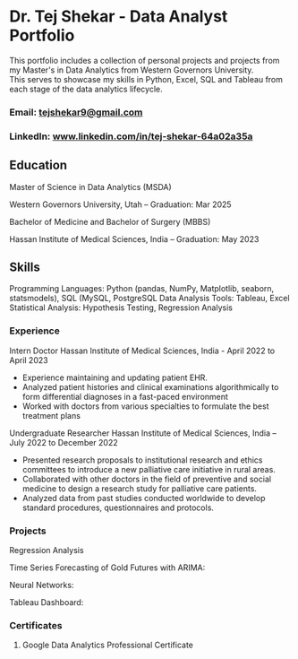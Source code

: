 # Dr. Tej Shekar - Data Analyst Portfolio
This portfolio includes a collection of personal projects and projects from my Master's in Data Analytics from Western Governors University.  
This serves to showcase my skills in Python, Excel, SQL and Tableau from each stage of the data analytics lifecycle. 

### Email: tejshekar9@gmail.com

### LinkedIn: www.linkedin.com/in/tej-shekar-64a02a35a 

## Education

Master of Science in Data Analytics (MSDA)

Western Governors University, Utah – Graduation: Mar 2025

Bachelor of Medicine and Bachelor of Surgery (MBBS) 	

Hassan Institute of Medical Sciences, India – Graduation: May 2023

## Skills

Programming Languages: Python (pandas, NumPy, Matplotlib, seaborn, statsmodels), SQL (MySQL, PostgreSQL
Data Analysis Tools: Tableau, Excel
Statistical Analysis: Hypothesis Testing, Regression Analysis


### Experience

Intern Doctor 
Hassan Institute of Medical Sciences, India - April 2022 to April 2023
-	Experience maintaining and updating patient EHR. 
-	Analyzed patient histories and clinical examinations algorithmically to form differential diagnoses in a fast-paced environment 
-	Worked with doctors from various specialties to formulate the best treatment plans 

Undergraduate Researcher 
Hassan Institute of Medical Sciences, India – July 2022 to December 2022
-	Presented research proposals to institutional research and ethics committees to introduce a new palliative care initiative in rural areas. 
-	Collaborated with other doctors in the field of preventive and social medicine to design a research study for palliative care patients. 
-	Analyzed data from past studies conducted worldwide to develop standard procedures, questionnaires and protocols.

### Projects

Regression Analysis

Time Series Forecasting of Gold Futures with ARIMA: 

Neural Networks:

Tableau Dashboard: 

### Certificates

1.	Google Data Analytics Professional Certificate



